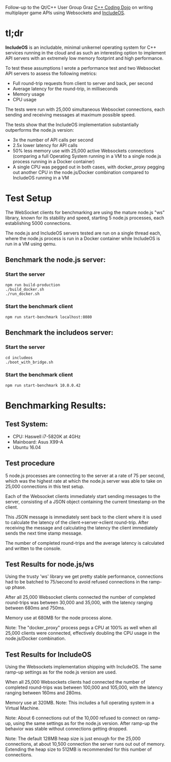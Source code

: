 Follow-up to the Qt/C++ User Group Graz [C++ Coding Dojo](https://www.meetup.com/de-DE/Graz-Qt-C-11-Meetup/events/240890363/) on writing multiplayer game APIs using Websockets and [IncludeOS](https://github.com/hioa-cs/IncludeOS).

# tl;dr

**IncludeOS** is an includable, minimal unikernel operating system for C++ services running in the cloud and as such an interesting option to implement API servers with an extremely low memory footprint and high performance.

To test these assumptions I wrote a performance test and two Websocket API servers to assess the following metrics:
* Full round-trip requests from client to server and back, per second
* Average latency for the round-trip, in milliseconds
* Memory usage
* CPU usage

The tests were run with 25,000 simultaneous Websocket connections, each sending and receiving messages at maximum possible speed.

The tests show that the IncludeOS implementation substantially outperforms the node.js version:
* 3x the number of API calls per second
* 2.5x lower latency for API calls
* 50% less memory use with 25,000 active Websockets connections (comparing a full Operating System running in a VM to a single node.js process running in a Docker container)
* A single CPU was pegged out in both cases, with docker_proxy pegging out another CPU in the node.js/Docker combination compared to IncludeOS running in a VM

# Test Setup

The WebSocket clients for benchmarking are using the mature node.js "ws" library, known for its stability and speed, starting 5 node.js processes, each establishing 5000 connections.

The node.js and IncludeOS servers tested are run on a single thread each, where the node.js process is run in a Docker container while IncludeOS is run in a VM using qemu.

## Benchmark the node.js server:

### Start the server
```
npm run build-production
./build_docker.sh
./run_docker.sh
```

### Start the benchmark client
```
npm run start-benchmark localhost:8080
```

## Benchmark the includeos server:

### Start the server
```
cd includeos
./boot_with_bridge.sh
```

### Start the benchmark client
```
npm run start-benchmark 10.0.0.42
```

# Benchmarking Results:

## Test System:
* CPU: Haswell i7-5820K at 4GHz
* Mainboard: Asus X99-A
* Ubuntu 16.04

## Test procedure

5 node.js processes are connecting to the server at a rate of 75 per second, which was the highest rate at which the node.js server was able to take on 25,000 connections in this test setup.

Each of the Websocket clients immediately start sending messages to the server, consisting of a JSON object containing the current timestamp on the client.

This JSON message is immediately sent back to the client where it is used to calculate the latency of the client->server->client round-trip. After receiving the message and calculating the latency the client immediately sends the next time stamp message.

The number of completed round-trips and the average latency is calculated and written to the console.

## Test Results for node.js/ws
Using the trusty 'ws' library we get pretty stable performance,
connections had to be batched to 75/second to avoid refused connections in the ramp-up phase.

After all 25,000 Websocket clients connected the number of completed round-trips was between 30,000 and 35,000, with the latency ranging between 680ms and 750ms.

Memory use at 680MB for the node process alone.

Note: The "docker_proxy" process pegs a CPU at 100% as well when all 25,000 clients were connected, effectively doubling the CPU usage in the node.js/Docker combination.

## Test Results for IncludeOS
Using the Websockets implementation shipping with IncludeOS. The same ramp-up settings as for the node.js version are used.

When all 25,000 Websockets clients had connected the number of completed round-trips was between 100,000 and 105,000, with the latency ranging between 160ms and 280ms.

Memory use at 320MB.
Note: This includes a full operating system in a Virtual Machine.

Note: About 6 connections out of the 10,000 refused to connect on ramp-up, using the same settings as for the node.js version. After ramp-up the behavior was stable without connections getting dropped.

Note: The default 128MB heap size is just enough for the 25,000 connections, at about 10,500 connection the server runs out out of memory.
      Extending the heap size to 512MB is recommended for this number of connections.
